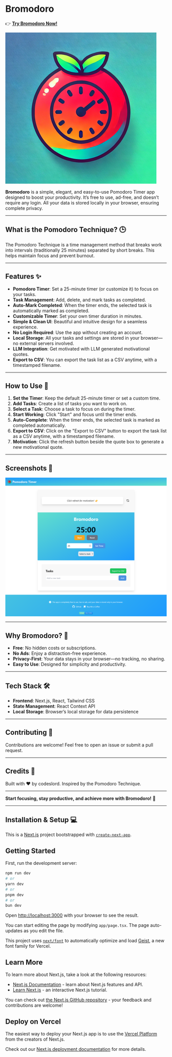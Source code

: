 # Bromodoro

👉 **[Try Bromodoro Now!](https://www.bromodoro.live)**

![Bromodoro Logo](./public/logo.png)  

**Bromodoro** is a simple, elegant, and easy-to-use Pomodoro Timer app designed to boost your productivity. It’s free to use, ad-free, and doesn’t require any login. All your data is stored locally in your browser, ensuring complete privacy.

---

## What is the Pomodoro Technique? 🕒

The Pomodoro Technique is a time management method that breaks work into intervals (traditionally 25 minutes) separated by short breaks. This helps maintain focus and prevent burnout.

---

## Features ✨

- **Pomodoro Timer**: Set a 25-minute timer (or customize it) to focus on your tasks.
- **Task Management**: Add, delete, and mark tasks as completed.
- **Auto-Mark Completed**: When the timer ends, the selected task is automatically marked as completed.
- **Customizable Timer**: Set your own timer duration in minutes.
- **Simple & Clean UI**: Beautiful and intuitive design for a seamless experience.
- **No Login Required**: Use the app without creating an account.
- **Local Storage**: All your tasks and settings are stored in your browser—no external servers involved.
- **LLM Integration**: Get motivated with LLM generated motivational quotes. 
- **Export to CSV**: You can export the task list as a CSV anytime, with a timestamped filename.

---

## How to Use 🚀

1. **Set the Timer**: Keep the default 25-minute timer or set a custom time.
2. **Add Tasks**: Create a list of tasks you want to work on.
3. **Select a Task**: Choose a task to focus on during the timer.
4. **Start Working**: Click "Start" and focus until the timer ends.
5. **Auto-Complete**: When the timer ends, the selected task is marked as completed automatically.
6.  **Export to CSV**: Click on the "Export to CSV" button to export the task list as a CSV anytime, with a timestamped filename.
7. **Motivation**: Click the refresh button beside the quote box to generate a new motivational quote.

---

## Screenshots 📸

![Bromodoro Screenshot](./public/screenshot.png)  

---

## Why Bromodoro? 🌟

- **Free**: No hidden costs or subscriptions.
- **No Ads**: Enjoy a distraction-free experience.
- **Privacy-First**: Your data stays in your browser—no tracking, no sharing.
- **Easy to Use**: Designed for simplicity and productivity.


---

## Tech Stack 🛠️

- **Frontend**: Next.js, React, Tailwind CSS
- **State Management**: React Context API
- **Local Storage**: Browser’s local storage for data persistence

---

## Contributing 🤝

Contributions are welcome! Feel free to open an issue or submit a pull request.


---

## Credits 🙏

Built with ❤️ by codeslord. Inspired by the Pomodoro Technique.

---

**Start focusing, stay productive, and achieve more with Bromodoro!** 🍅

---

## Installation & Setup 💻

This is a [Next.js](https://nextjs.org) project bootstrapped with [`create-next-app`](https://nextjs.org/docs/app/api-reference/cli/create-next-app).

## Getting Started

First, run the development server:

```bash
npm run dev
# or
yarn dev
# or
pnpm dev
# or
bun dev
```

Open [http://localhost:3000](http://localhost:3000) with your browser to see the result.

You can start editing the page by modifying `app/page.tsx`. The page auto-updates as you edit the file.

This project uses [`next/font`](https://nextjs.org/docs/app/building-your-application/optimizing/fonts) to automatically optimize and load [Geist](https://vercel.com/font), a new font family for Vercel.

## Learn More

To learn more about Next.js, take a look at the following resources:

- [Next.js Documentation](https://nextjs.org/docs) - learn about Next.js features and API.
- [Learn Next.js](https://nextjs.org/learn) - an interactive Next.js tutorial.

You can check out [the Next.js GitHub repository](https://github.com/vercel/next.js) - your feedback and contributions are welcome!

## Deploy on Vercel

The easiest way to deploy your Next.js app is to use the [Vercel Platform](https://vercel.com/new?utm_medium=default-template&filter=next.js&utm_source=create-next-app&utm_campaign=create-next-app-readme) from the creators of Next.js.

Check out our [Next.js deployment documentation](https://nextjs.org/docs/app/building-your-application/deploying) for more details.
